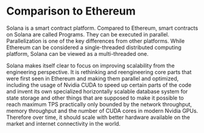 # Comparison to Ethereum

Solana is a smart contract platform. Compared to Ethereum, smart contracts on Solana are called Programs. They can be executed in parallel. Parallelization is one of the key differences from other platforms. While Ethereum can be considered a single-threaded distributed computing platform, Solana can be viewed as a multi-threaded one.

Solana makes itself clear to focus on improving scalability from the engineering perspective. It is rethinking and reengineering core parts that were first seen in Ethereum and making them parallel and optimized, including the usage of Nvidia CUDA to speed up certain parts of the code and invent its own specialized horizontally scalable database system for state storage and other things that are supposed to make it possible to reach maximum TPS practically only bounded by the network throughput, memory throughput and the number of CUDA cores in modern Nvidia GPUs. Therefore over time, it should scale with better hardware available on the market and internet connectivity in the world.
